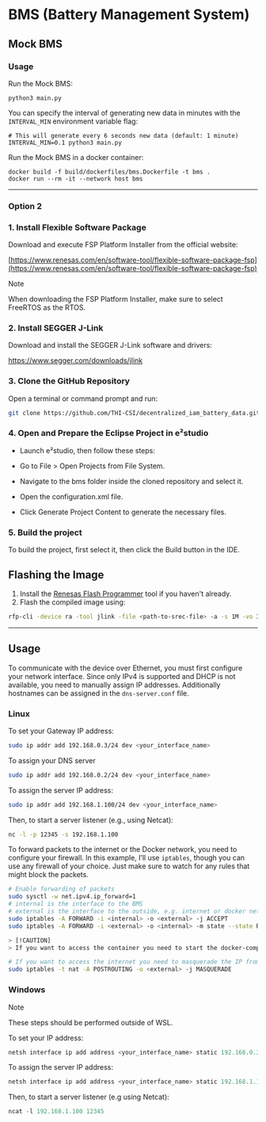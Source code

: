 # BMS (Battery Management System)

## Mock BMS
### Usage

Run the Mock BMS:
```shell
python3 main.py
```

You can specify the interval of generating new data in minutes with the `INTERVAL_MIN` environment variable flag:
```shell
# This will generate every 6 seconds new data (default: 1 minute)
INTERVAL_MIN=0.1 python3 main.py
```


Run the Mock BMS in a docker container:
```shell
docker build -f build/dockerfiles/bms.Dockerfile -t bms .
docker run --rm -it --network host bms
```

---

### Option 2

### 1. Install Flexible Software Package 

Download and execute FSP Platform Installer from the official website:

[https://www.renesas.com/en/software-tool/flexible-software-package-fsp](https://www.renesas.com/en/software-tool/flexible-software-package-fsp)

> [!Note] 
> When downloading the FSP Platform Installer, make sure to select FreeRTOS as the RTOS.

### 2. Install SEGGER J-Link

Download and install the SEGGER J-Link software and drivers: 

https://www.segger.com/downloads/jlink

### 3. Clone the GitHub Repository

Open a terminal or command prompt and run:
```bash
git clone https://github.com/THI-CSI/decentralized_iam_battery_data.git
```

### 4. Open and Prepare the Eclipse Project in e²studio

- Launch e²studio, then follow these steps:

- Go to File > Open Projects from File System.

- Navigate to the bms folder inside the cloned repository and select it.

- Open the configuration.xml file.

- Click Generate Project Content to generate the necessary files.

### 5. Build the project

To build the project, first select it, then click the Build button in the IDE.


## Flashing the Image 

1. Install the [Renesas Flash Programmer](https://www.renesas.com/en/software-tool/renesas-flash-programmer-programming-gui#overview) tool if you haven't already. 
2. Flash the compiled image using: 
```bash 
rfp-cli -device ra -tool jlink -file <path-to-srec-file> -a -s 1M -vo 3.3 -if swd 
```

---

## Usage

To communicate with the device over Ethernet, you must first configure your network interface. Since only IPv4 is supported and DHCP is not available, you need to manually assign IP addresses. Additionally hostnames can be assigned in the `dns-server.conf` file.

### Linux

To set your Gateway IP address:
```bash
sudo ip addr add 192.168.0.3/24 dev <your_interface_name>
```
To assign your DNS server
```bash
sudo ip addr add 192.168.0.2/24 dev <your_interface_name>
```
To assign the server IP address:
```bash
sudo ip addr add 192.168.1.100/24 dev <your_interface_name>
```
Then, to start a server listener (e.g., using Netcat):
```bash
nc -l -p 12345 -s 192.168.1.100
```

To forward packets to the internet or the Docker network, you need to configure your firewall. In this example, I’ll use `iptables`, though you can use any firewall of your choice. Just make sure to watch for any rules that might block the packets.

```bash
# Enable forwarding of packets
sudo sysctl -w net.ipv4.ip_forward=1
# internal is the interface to the BMS
# external is the interface to the outside, e.g. internet or docker network
sudo iptables -A FORWARD -i <internal> -o <external> -j ACCEPT
sudo iptables -A FORWARD -i <external> -o <internal> -m state --state RELATED,ESTABLISHED -j ACCEPT 

> [!CAUTION]
> If you want to access the container you need to start the docker-compose files from the cloud and blockchain with podman-compose as root. The external interface is going to be podman0.

# If you want to access the internet you need to masquerade the IP from the BMS for routing purposes
sudo iptables -t nat -A POSTROUTING -o <external> -j MASQUERADE
```

### Windows

> [!Note] 
> These steps should be performed outside of WSL.

To set your IP address:
```powershell
netsh interface ip add address <your_interface_name> static 192.168.0.3 255.255.255.0
```

To assign the server IP address:
```powershell 
netsh interface ip add address <your_interface_name> static 192.168.1.100 255.255.255.0
```

Then, to start a server listener (e.g using Netcat):
```powershell
ncat -l 192.168.1.100 12345
```
